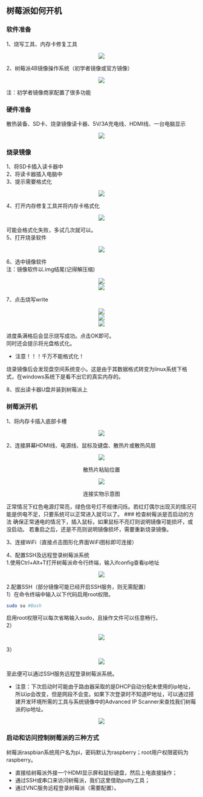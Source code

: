 ## 树莓派如何开机
### 软件准备
1、烧写工具、内存卡修复工具

<div align=center>
<img src="https://github.com/Fu0804/Learn-the-Raspberry-PI/assets/151499353/676f0580-7937-4251-9a22-59d87e32c8a3">
</div>

2、树莓派4B镜像操作系统（初学者镜像或官方镜像）

<div align=center>
<img src="https://github.com/Fu0804/Learn-the-Raspberry-PI/assets/151499353/15489ca6-3938-4fab-b68b-bf4f76b25a67">
</div>

注：初学者镜像商家配置了很多功能
### 硬件准备
散热装备、SD卡、烧录镜像读卡器、5V/3A充电线、HDMI线、一台电脑显示

<div align=center>
<img src="https://github.com/Fu0804/Learn-the-Raspberry-PI/assets/151499353/9e2d5381-8d0a-41ba-b7f7-79da503193e8">
</div>

### 烧录镜像
1、将SD卡插入读卡器中  
2、将读卡器插入电脑中  
3、提示需要格式化  

<div align=center>
<img src="https://github.com/Fu0804/Learn-the-Raspberry-PI/assets/151499353/c3a5e57a-4db0-4365-9356-8e4c221f7407">
</div>

4、打开内存修复工具并将内存卡格式化

<div align=center>
<img src="https://github.com/Fu0804/Learn-the-Raspberry-PI/assets/151499353/7b07aaf9-dd8e-472b-b5d1-17c47130a5cc">
</div>

可能会格式化失败，多试几次就可以。  
5、打开烧录软件

<div align=center>
<img src="https://github.com/Fu0804/Learn-the-Raspberry-PI/assets/151499353/93a701e4-3f66-4b1b-9dca-9c9c4990c7e8">
</div>

6、选中镜像软件  
注：镜像软件以.img结尾(记得解压缩)

<div align=center>
<img src="https://github.com/Fu0804/Learn-the-Raspberry-PI/assets/151499353/93b3b0fd-8eb7-44a3-ac66-5ab6f458e4ac">
</div>

<div align=center>
<img src="https://github.com/Fu0804/Learn-the-Raspberry-PI/assets/151499353/8752ef02-ba95-4732-a1b4-fbd092dbf9a9">
</div>

7、点击烧写write

<div align=center>
<img src="https://github.com/Fu0804/Learn-the-Raspberry-PI/assets/151499353/ee5db8e1-6b9f-4df7-ac20-7e067c93b668">
</div>

<div align=center>
<img src="https://github.com/Fu0804/Learn-the-Raspberry-PI/assets/151499353/5d9c3763-9a7a-4c8a-86fa-cf875866b1f3">
</div>

<div align=center>
<img src="https://github.com/Fu0804/Learn-the-Raspberry-PI/assets/151499353/9fcd1310-1f1f-44e1-9ac0-79504635a13b">
</div>

进度条满格后会显示烧写成功。点击OK即可。  
同时还会提示将光盘格式化。  
* 注意！！！千万不能格式化！  

烧录镜像后会发现盘空间系统变小。这是由于其数据格式转变为linux系统下格式，在windows系统下是看不出它的真实内存的。  
  
8、拔出读卡器U盘并装到树莓派上
### 树莓派开机
1、将内存卡插入底部卡槽

<div align=center>
<img src="https://github.com/Fu0804/Learn-the-Raspberry-PI/assets/151499353/90281f14-1c9c-45fc-8592-d3240e447baa">
</div>

2、连接屏幕HDMI线、电源线、鼠标及键盘、散热片或散热风扇  

<div align=center>
<img src="https://github.com/Fu0804/Learn-the-Raspberry-PI/assets/151499353/3bc86f69-f11d-450b-8740-3e6a1ddd68d4">
</div>

<p align=center>散热片粘贴位置</p>  

<div align=center>
<img src="https://github.com/Fu0804/Learn-the-Raspberry-PI/assets/151499353/d1ead7df-7ac5-482e-9bb3-6774690120fe">
</div>

<p align=center>连接实物示意图</p>  
正常情况下红色电源灯常亮，绿色信号灯不规律闪烁。若红灯偶尔出现灭的情况可能是供电不足，只要系统可以正常进入就可以了。
### 检查树莓派是否启动的方法
确保正常通电的情况下，插入鼠标，如果鼠标不亮灯则说明镜像可能损坏，或没启动。
若重启之后，还是不亮则说明镜像损坏，需要重新烧录镜像。  
   
3、连接WiFi（直接点击图形化界面WiFi图标即可连接）  
  
4、配置SSH及远程登录树莓派系统  
1.使用Ctrl+Alt+T打开树莓派命令行终端，输入ifconfig查看ip地址  

<div align=center>
<img src="https://github.com/Fu0804/Learn-the-Raspberry-PI/assets/151499353/578a60ad-793c-4446-8818-f12b0560714b">
</div>

2.配置SSH（部分镜像可能已经开启SSH服务，则无需配置）  
1）在命令终端中输入以下代码启用root权限。
```Bash
sudo su #Bash
```  
启用root权限可以每次省略输入sudo，且操作文件可以任意畅行。  
2）

<div align=center>
<img src="https://github.com/Fu0804/Learn-the-Raspberry-PI/assets/151499353/c1a0836b-3b60-4e9a-9981-35d74ae9e2c0">
</div>

3）

<div align=center>
<img src="https://github.com/Fu0804/Learn-the-Raspberry-PI/assets/151499353/7a4c918d-3e79-464d-b73c-27650e58a20a">
</div>

至此便可以通过SSH服务远程登录树莓派系统。
* 注意：下次启动时可能由于路由器采取的是DHCP自动分配未使用的ip地址，所以ip会改变，但是网段不会变。如果下次登录时不知道IP地址，可以通过搭建开发环境所需的工具与系统镜像中的Advanced IP Scanner来查找我们树莓派的ip地址。

<div align=center>
<img src="https://github.com/Fu0804/Learn-the-Raspberry-PI/assets/151499353/41ab3b26-3bb7-4965-aba4-034e176117de">
</div>

### 启动和访问控制树莓派的三种方式
树莓派raspbian系统用户名为pi，密码默认为raspberry；root用户权限密码为raspberry。
* 直接给树莓派外接一个HDMI显示屏和鼠标键盘，然后上电直接操作；
* 通过SSH或串口来访问树莓派，我们这里借助putty工具；
* 通过VNC服务远程登录树莓派（需要配置）。
